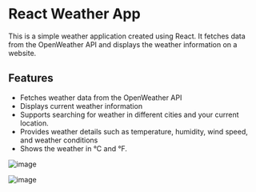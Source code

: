 # React Weather App
This is a simple weather application created using React. It fetches data from the OpenWeather API and displays the weather information on a website.

## Features
- Fetches weather data from the OpenWeather API
- Displays current weather information
- Supports searching for weather in different cities and your current location.
- Provides weather details such as temperature, humidity, wind speed, and weather conditions
- Shows the weather in °C and °F.

![image](https://user-images.githubusercontent.com/83276393/232554353-a4e55c89-3dff-4755-9eb8-f9db05ef202f.png)


![image](https://user-images.githubusercontent.com/83276393/232554552-264ca7cd-8da5-4868-8ce1-fc330779d5c1.png)
